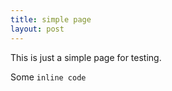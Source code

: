 ```yaml
---
title: simple page
layout: post
---
```


This is just a simple page for testing.

Some `inline code`